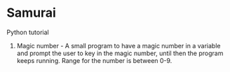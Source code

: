# Samurai

Python tutorial 

1. Magic number - A small program to have a magic number in a variable and prompt the user to key in the magic number, until then the program keeps running. 
                  Range for the number is between 0-9.
